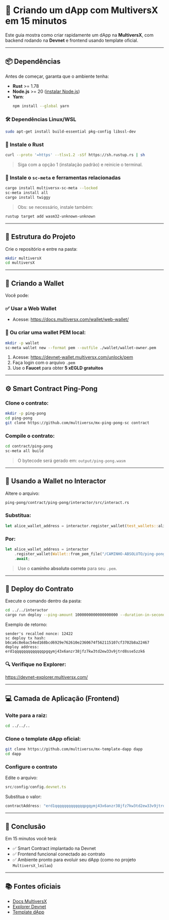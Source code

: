 
# 🚀 Criando um dApp com MultiversX em 15 minutos

Este guia mostra como criar rapidamente um dApp na **MultiversX**, com backend rodando na **Devnet** e frontend usando template oficial.

---

## 📦 Dependências

Antes de começar, garanta que o ambiente tenha:

- **Rust** >= 1.78
- **Node.js** >= 20 ([instalar Node.js](https://nodejs.org/en/download))
- **Yarn**:
  ```bash
  npm install --global yarn
  ```

### 🛠️ Dependências Linux/WSL

```bash
sudo apt-get install build-essential pkg-config libssl-dev
```

### 🦀 Instale o Rust

```bash
curl --proto '=https' --tlsv1.2 -sSf https://sh.rustup.rs | sh
```

> Siga com a opção 1 (instalação padrão) e reinicie o terminal.

### 🧱 Instale o `sc-meta` e ferramentas relacionadas

```bash
cargo install multiversx-sc-meta --locked
sc-meta install all
cargo install twiggy
```

> Obs: se necessário, instale também:
```bash
rustup target add wasm32-unknown-unknown
```

---

## 📁 Estrutura do Projeto

Crie o repositório e entre na pasta:

```bash
mkdir multiversX
cd multiversX
```

---

## 🔐 Criando a Wallet

Você pode:

### ✅ Usar a Web Wallet

- Acesse: https://docs.multiversx.com/wallet/web-wallet/

### 🧪 Ou criar uma wallet PEM local:

```bash
mkdir -p wallet
sc-meta wallet new --format pem --outfile ./wallet/wallet-owner.pem
```

1. Acesse: https://devnet-wallet.multiversx.com/unlock/pem  
2. Faça login com o arquivo `.pem`  
3. Use o **Faucet** para obter **5 xEGLD gratuitos**

---

## ⚙️ Smart Contract Ping-Pong

### Clone o contrato:

```bash
mkdir -p ping-pong
cd ping-pong
git clone https://github.com/multiversx/mx-ping-pong-sc contract
```

### Compile o contrato:

```bash
cd contract/ping-pong
sc-meta all build
```

> O bytecode será gerado em: `output/ping-pong.wasm`

---

## 🔧 Usando a Wallet no Interactor

Altere o arquivo:

```txt
ping-pong/contract/ping-pong/interactor/src/interact.rs
```

### Substitua:

```rust
let alice_wallet_address = interactor.register_wallet(test_wallets::alice()).await;
```

### Por:

```rust
let alice_wallet_address = interactor
    .register_wallet(Wallet::from_pem_file("/CAMINHO-ABSOLUTO/ping-pong/wallet/wallet-owner.pem").unwrap())
    .await;
```

> Use o **caminho absoluto correto** para seu `.pem`.

---

## 🚀 Deploy do Contrato

Execute o comando dentro da pasta:

```bash
cd ../../interactor
cargo run deploy --ping-amount 1000000000000000000 --duration-in-seconds 180
```

Exemplo de retorno:

```
sender's recalled nonce: 12422
sc deploy tx hash: b6ca6c8e6ac54ed168bcd6929e762610e2360674f562115107cf3702b8a22467
deploy address: erd1qqqqqqqqqqqqqpgqymj43x6anzr38jfz7kw3td2ew33v9jtrd8sse5zzk6
```

### 🔍 Verifique no Explorer:

https://devnet-explorer.multiversx.com/

---

## 💻 Camada de Aplicação (Frontend)

### Volte para a raiz:

```bash
cd ../../..
```

### Clone o template dApp oficial:

```bash
git clone https://github.com/multiversx/mx-template-dapp dapp
cd dapp
```

### Configure o contrato

Edite o arquivo:

```ts
src/config/config.devnet.ts
```

Substitua o valor:

```ts
contractAddress: "erd1qqqqqqqqqqqqqpgqymj43x6anzr38jfz7kw3td2ew33v9jtrd8sse5zzk6",
```

---

## 🏁 Conclusão

Em 15 minutos você terá:

- ✅ Smart Contract implantado na Devnet
- ✅ Frontend funcional conectado ao contrato
- ✅ Ambiente pronto para evoluir seu dApp (como no projeto `MultiversX_leilao`)

---

## 📚 Fontes oficiais

- [Docs MultiversX](https://docs.multiversx.com/)
- [Explorer Devnet](https://devnet-explorer.multiversx.com/)
- [Template dApp](https://github.com/multiversx/mx-template-dapp)
